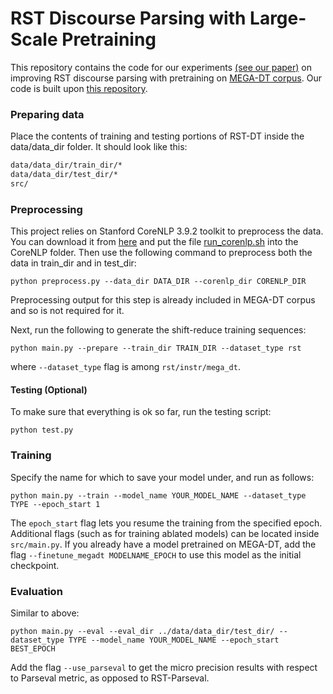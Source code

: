 # RST Discourse Parsing with Large-Scale Pretraining
This repository contains the code for our experiments [(see our paper)](https://arxiv.org/abs/2011.03203) on improving RST discourse parsing with pretraining on [MEGA-DT corpus](https://www.cs.ubc.ca/cs-research/lci/research-groups/natural-language-processing/mega_dt.html). Our code is built upon [this repository](https://github.com/yizhongw/StageDP).

### Preparing data
Place the contents of training and testing portions of RST-DT inside the data/data_dir folder. It should look like this:
 ```bash
data/data_dir/train_dir/*
data/data_dir/test_dir/*
src/
```

### Preprocessing
  This project relies on Stanford CoreNLP 3.9.2 toolkit to preprocess the data. You can download it from [here](https://stanfordnlp.github.io/CoreNLP/history.html) and put the file [run_corenlp.sh](./run_corenlp.sh) into the CoreNLP folder. Then use the following command to preprocess both the data in train_dir and in test_dir:
    
  ```
  python preprocess.py --data_dir DATA_DIR --corenlp_dir CORENLP_DIR
  ```
Preprocessing output for this step is already included in MEGA-DT corpus and so is not required for it.

Next, run the following to generate the shift-reduce training sequences:
  ```
  python main.py --prepare --train_dir TRAIN_DIR --dataset_type rst
  ```
where ```--dataset_type``` flag is among  ```rst/instr/mega_dt```.

#### Testing (Optional)
To make sure that everything is ok so far, run the testing script:
  ```
  python test.py
  ```

### Training
Specify the name for which to save your model under, and run as follows:
 ```
python main.py --train --model_name YOUR_MODEL_NAME --dataset_type TYPE --epoch_start 1
```
The ```epoch_start``` flag lets you resume the training from the specified epoch. Additional flags (such as for training ablated models) can be located inside ```src/main.py```. If you already have a model pretrained on MEGA-DT, add the flag ```--finetune_megadt MODELNAME_EPOCH``` to use this model as the initial checkpoint.
### Evaluation
Similar to above:
 ```
python main.py --eval --eval_dir ../data/data_dir/test_dir/ --dataset_type TYPE --model_name YOUR_MODEL_NAME --epoch_start BEST_EPOCH
 ```
Add the flag ```--use_parseval``` to get the micro precision results with respect to Parseval metric, as opposed to RST-Parseval. 
